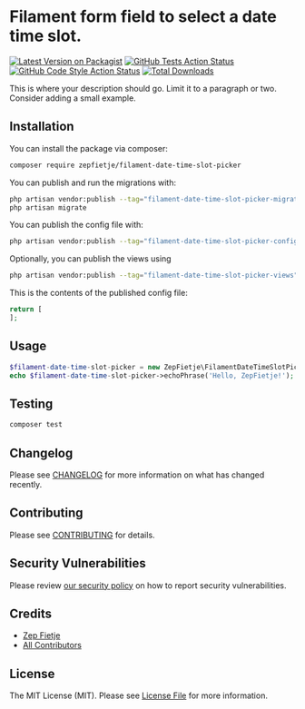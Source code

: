 # Filament form field to select a date time slot.

[![Latest Version on Packagist](https://img.shields.io/packagist/v/zepfietje/filament-date-time-slot-picker.svg?style=flat-square)](https://packagist.org/packages/zepfietje/filament-date-time-slot-picker)
[![GitHub Tests Action Status](https://img.shields.io/github/workflow/status/zepfietje/filament-date-time-slot-picker/run-tests?label=tests)](https://github.com/zepfietje/filament-date-time-slot-picker/actions?query=workflow%3Arun-tests+branch%3Amain)
[![GitHub Code Style Action Status](https://img.shields.io/github/workflow/status/zepfietje/filament-date-time-slot-picker/Check%20&%20fix%20styling?label=code%20style)](https://github.com/zepfietje/filament-date-time-slot-picker/actions?query=workflow%3A"Check+%26+fix+styling"+branch%3Amain)
[![Total Downloads](https://img.shields.io/packagist/dt/zepfietje/filament-date-time-slot-picker.svg?style=flat-square)](https://packagist.org/packages/zepfietje/filament-date-time-slot-picker)



This is where your description should go. Limit it to a paragraph or two. Consider adding a small example.

## Installation

You can install the package via composer:

```bash
composer require zepfietje/filament-date-time-slot-picker
```

You can publish and run the migrations with:

```bash
php artisan vendor:publish --tag="filament-date-time-slot-picker-migrations"
php artisan migrate
```

You can publish the config file with:

```bash
php artisan vendor:publish --tag="filament-date-time-slot-picker-config"
```

Optionally, you can publish the views using

```bash
php artisan vendor:publish --tag="filament-date-time-slot-picker-views"
```

This is the contents of the published config file:

```php
return [
];
```

## Usage

```php
$filament-date-time-slot-picker = new ZepFietje\FilamentDateTimeSlotPicker();
echo $filament-date-time-slot-picker->echoPhrase('Hello, ZepFietje!');
```

## Testing

```bash
composer test
```

## Changelog

Please see [CHANGELOG](CHANGELOG.md) for more information on what has changed recently.

## Contributing

Please see [CONTRIBUTING](.github/CONTRIBUTING.md) for details.

## Security Vulnerabilities

Please review [our security policy](../../security/policy) on how to report security vulnerabilities.

## Credits

- [Zep Fietje](https://github.com/zepfietje)
- [All Contributors](../../contributors)

## License

The MIT License (MIT). Please see [License File](LICENSE.md) for more information.
